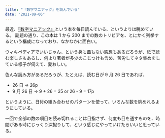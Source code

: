 ```yaml
---
title: "『数字マニアック』を読んでいる"
date: "2021-09-06"
---
```


最近、[『数字マニアック』](https://www.amazon.co.jp/%E6%95%B0%E5%AD%97%E3%83%9E%E3%83%8B%E3%82%A2%E3%83%83%E3%82%AF-1-200%E3%81%AE%E6%95%B0%E3%81%AB%E7%A7%98%E3%82%81%E3%82%89%E3%82%8C%E3%81%9F%E3%81%8A%E3%82%82%E3%81%97%E3%82%8D%E3%83%88%E3%83%AA%E3%83%93%E3%82%A2-Derrick-Niederman/dp/4759815724)という本を毎日読んでいる、というよりは眺めている。
副題の通り、この本は 1 から 200 までの数のトリビアを、とにかく列挙するという構成になっており、なかなかに面白い。

ウィキペディアでいいじゃん、という身も蓋もない感想もあるだろうが、紙で読む楽しさもあるし、何より著者が多少のこじつけも含め、苦労してネタ集めをしている様子が伺えて、愛おしい。

色んな読み方があるだろうが、たとえば、読む日が 9 月 26 日であれば、

- 26 日 => 26p
- 9 月 26 日 => 9 + 26 = 35 or 26 - 9 = 17p

というように、日付の組み合わせのパターンを使って、いろんな数を眺めれるようにしている。

一回で全部の数の項目を読み切れることは目指さず、何度も目を通すものを、時間がある時にじっくり深掘りして、という感じにやっていけたらいいと思っている。
